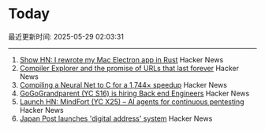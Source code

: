 # Today

最近更新时间: 2025-05-29 02:03:31

--- 
1. [Show HN: I rewrote my Mac Electron app in Rust](https://desktopdocs.com/?v=2025) Hacker News
2. [Compiler Explorer and the promise of URLs that last forever](https://xania.org/202505/compiler-explorer-urls-forever) Hacker News
3. [Compiling a Neural Net to C for a 1,744× speedup](https://slightknack.dev/blog/difflogic/) Hacker News
4. [GoGoGrandparent (YC S16) is hiring Back end Engineers](https://news.ycombinator.com/item?id=44118127) Hacker News
5. [Launch HN: MindFort (YC X25) – AI agents for continuous pentesting](https://news.ycombinator.com/item?id=44117465) Hacker News
6. [Japan Post launches 'digital address' system](https://www.japantimes.co.jp/business/2025/05/27/companies/japan-post-digital-address/) Hacker News
